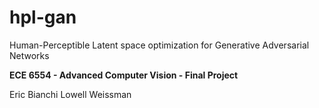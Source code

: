 # hpl-gan
Human-Perceptible Latent space optimization for Generative Adversarial Networks

**ECE 6554 - Advanced Computer Vision - Final Project**

Eric Bianchi
Lowell Weissman
